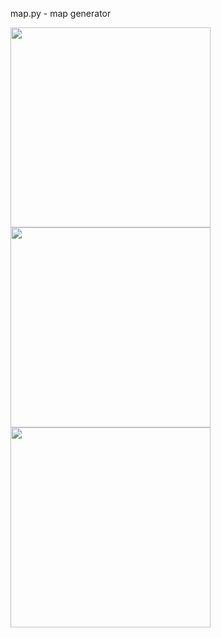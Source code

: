 map.py - map generator


<img src="https://github.com/user-attachments/assets/e71c6204-5080-46aa-8898-1033d6d7a529" height="320">   <img src="https://github.com/user-attachments/assets/8ed338de-b384-41d7-9b29-8244bc32ba7b" height="320">     <img src="https://github.com/user-attachments/assets/f257e622-5e24-4b0e-9835-344440ea375e" height="320">

